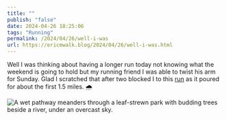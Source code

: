 ```yaml
---
title: ""
publish: "false"
date: 2024-04-26 18:25:06
tags: "Running"
permalink: /2024/04/26/well-i-was
url: https://ericmwalk.blog/2024/04/26/well-i-was.html
---
```


Well I was thinking about having a longer run today not knowing what the weekend is going to hold but my running friend I was able to twist his arm for Sunday. Glad I scratched that after two blocked I to this [run](https://strava.com/activities/11271186010) as it poured for about the first 1.5 miles. 🌧️

![A wet pathway meanders through a leaf-strewn park with budding trees beside a river, under an overcast sky.](https://ericmwalk.blog/uploads/2024/img-8734.jpeg)